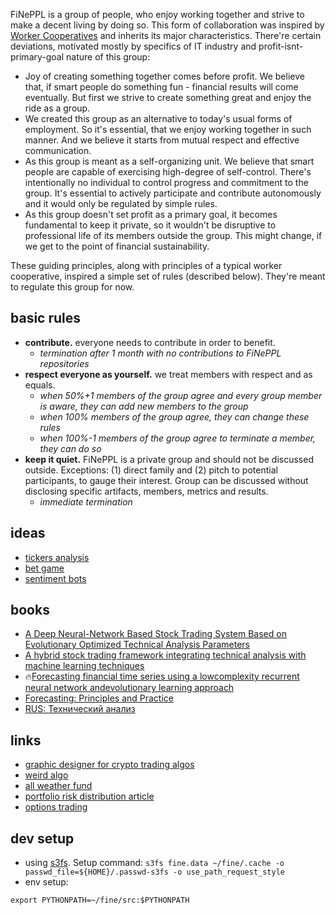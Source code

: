 FiNePPL is a group of people, who enjoy working together and strive to make a decent living by doing so. This form of collaboration was inspired by [Worker Cooperatives](https://en.wikipedia.org/wiki/Worker_cooperative) and inherits its major characteristics. There're certain deviations, motivated mostly by specifics of IT industry and profit-isnt-primary-goal nature of this group:

- Joy of creating something together comes before profit. We believe that, if smart people do something fun - financial results will come eventually. But first we strive to create something great and enjoy the ride as a group.
- We created this group as an alternative to today's usual forms of employment. So it's essential, that we enjoy working together in such manner. And we believe it starts from mutual respect and effective communication.
- As this group is meant as a self-organizing unit. We believe that smart people are capable of exercising high-degree of self-control. There's intentionally no individual to control progress and commitment to the group. It's essential to actively participate and contribute autonomously and it would only be regulated by simple rules.
- As this group doesn't set profit as a primary goal, it becomes fundamental to keep it private, so it wouldn't be disruptive to professional life of its members outside the group. This might change, if we get to the point of financial sustainability.

These guiding principles, along with principles of a typical worker cooperative, inspired a simple set of rules (described below). They're meant to regulate this group for now.

## basic rules

- **contribute.** everyone needs to contribute in order to benefit.
    - _termination after 1 month with no contributions to FiNePPL repositories_
- **respect everyone as yourself.** we treat members with respect and as equals.
    - _when 50%+1 members of the group agree and every group member is aware, they can add new members to the group_
    - _when 100% members of the group agree, they can change these rules_
    - _when 100%-1 members of the group agree to terminate a member, they can do so_
- **keep it quiet.** FiNePPL is a private group and should not be discussed outside. Exceptions: (1) direct family and (2) pitch to potential participants, to gauge their interest. Group can be discussed without disclosing specific artifacts, members, metrics and results.
    - _immediate termination_


## ideas

- [tickers analysis](https://bitbucket.org/fineppl/fine/src/master/src/analyze.py)
- [bet game](https://bitbucket.org/fineppl/fine/src/master/bets.md)
- [sentiment bots](https://bitbucket.org/fineppl/fine/src/master/sentiment.md)

## books

- [A Deep Neural-Network Based Stock Trading System Based on Evolutionary Optimized Technical Analysis Parameters](https://reader.elsevier.com/reader/sd/pii/S1877050917318252?token=2F1D2BCB48BC93FDDF5A0420786430DC861D473757ECCBE4A7A9D51B4D32B480F02B2F012C0EB77F90097E09ACE67C81)
- [A hybrid stock trading framework integrating technical analysis with machine learning techniques](https://reader.elsevier.com/reader/sd/pii/S2405918815300179?token=B7451098336A73B508C76AF6888D156E687833B4077038DB7F3E6F9643AD8855C6B098233220904A4D3CC5CC1336AAEC)
- 🔥[Forecasting financial time series using a lowcomplexity recurrent neural network andevolutionary learning approach](https://reader.elsevier.com/reader/sd/pii/S1319157815000944?token=F38D985CB260B0D4BB66F5D3466A0784C79BFB291005935F090DD8E3A7D37EF54E455704DDC1AF7E62AA681EBFF060B4)
- [Forecasting: Principles and Practice](https://otexts.com/fpp2/)
- [RUS: Технический анализ](https://books.google.com/books?id=-43ivEJMrOcC)

## links

- [graphic designer for crypto trading algos](https://mudrex.com)
- [weird algo](https://www.reddit.com/r/stocks/comments/b23jpd/im_an_astrophysicist_and_i_perform_my_own_simple/)
- [all weather fund](https://www.iwillteachyoutoberich.com/blog/all-weather-portfolio/)
- [portfolio risk distribution article](https://macro-ops.com/ray-dalio-portfolio-allocation-strategy-holy-grail/)
- [options trading](http://www.theoptionsguide.com/)


## dev setup

- using [s3fs](https://github.com/s3fs-fuse/s3fs-fuse). Setup command: `s3fs fine.data ~/fine/.cache -o passwd_file=${HOME}/.passwd-s3fs -o use_path_request_style`
- env setup:
```
export PYTHONPATH=~/fine/src:$PYTHONPATH
```
